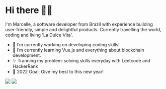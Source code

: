 # Hi there 👋🏽
  I'm Marcelle, a software developer from Brazil with experience building user-friendly, simple and delightful products. Currently travelling the world, coding and living 'La Dulce Vita'. 

- 🔭 I’m currently working on developing coding skills!
- 🌱 I’m currently learning Vue.js and everything about blockchain development.
- ✨ Tranning my problem-solving skills everyday with Leetcode and HackerRank
- 🥅 2022 Goal: Give my best to this new year!

 <a href = "mailto:marcellee.mendess@gmail.com"><img src="https://img.shields.io/badge/-Gmail-%23333?style=for-the-badge&logo=gmail&logoColor=white" target="_blank"></a>
 <a href="https://www.linkedin.com/in/marcelleemendess/" target="_blank"><img src="https://img.shields.io/badge/-LinkedIn-%230077B5?style=for-the-badge&logo=linkedin&logoColor=white" target="_blank"></a> 

<!--
**marcelleemendess/marcelleemendess** is a ✨ _special_ ✨ repository because its `README.md` (this file) appears on your GitHub profile.

Here are some ideas to get you started:

-->
